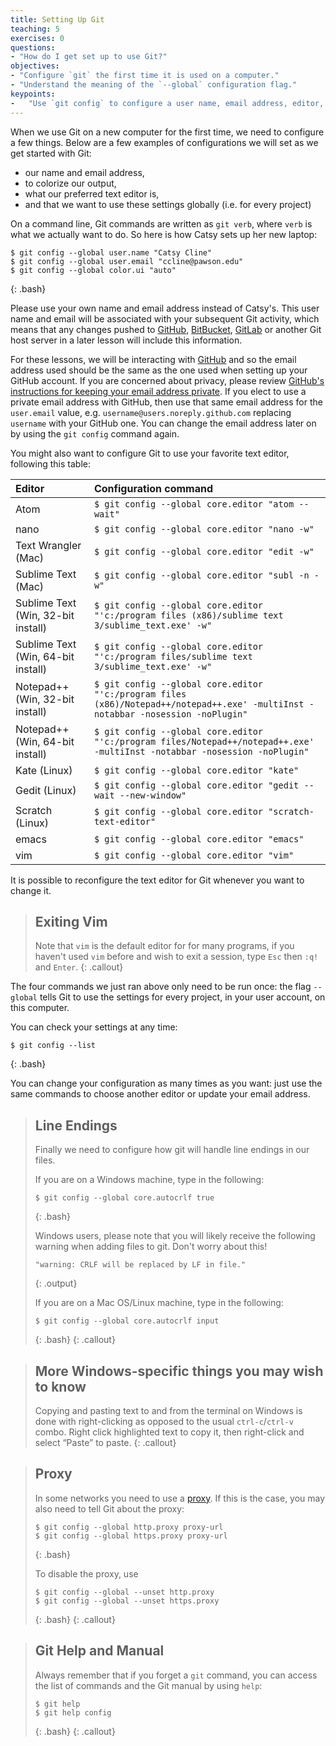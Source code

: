 ```yaml
---
title: Setting Up Git
teaching: 5
exercises: 0
questions:
- "How do I get set up to use Git?"
objectives:
- "Configure `git` the first time it is used on a computer."
- "Understand the meaning of the `--global` configuration flag."
keypoints:
-   "Use `git config` to configure a user name, email address, editor, and other preferences once per machine."
---
```


When we use Git on a new computer for the first time,
we need to configure a few things. Below are a few examples
of configurations we will set as we get started with Git:

*   our name and email address,
*   to colorize our output,
*   what our preferred text editor is,
*   and that we want to use these settings globally (i.e. for every project)

On a command line, Git commands are written as `git verb`,
where `verb` is what we actually want to do. So here is how
Catsy sets up her new laptop:

~~~
$ git config --global user.name "Catsy Cline"
$ git config --global user.email "ccline@pawson.edu"
$ git config --global color.ui "auto"
~~~
{: .bash}

Please use your own name and email address instead of Catsy's. This
user name and email will be associated with your subsequent Git
activity, which means that any changes pushed to
[GitHub](http://github.com/), [BitBucket](http://bitbucket.org/),
[GitLab](http://gitlab.com/) or another Git host server in a later
lesson will include this information.

For these lessons, we will be interacting with
[GitHub](http://github.com/) and so the email address used should be
the same as the one used when setting up your GitHub account. If you
are concerned about privacy, please review [GitHub's instructions for
keeping your email address private][git-privacy].  If you elect to use
a private email address with GitHub, then use that same email address
for the `user.email` value, e.g. `username@users.noreply.github.com`
replacing `username` with your GitHub one. You can change the email
address later on by using the `git config` command again.

You might also want to configure Git to use your favorite text editor, following
this table:

| Editor             | Configuration command                            |
|:-------------------|:-------------------------------------------------|
| Atom | `$ git config --global core.editor "atom --wait"`|
| nano               | `$ git config --global core.editor "nano -w"`    |
| Text Wrangler (Mac)      | `$ git config --global core.editor "edit -w"`    |
| Sublime Text (Mac) | `$ git config --global core.editor "subl -n -w"` |
| Sublime Text (Win, 32-bit install) | `$ git config --global core.editor "'c:/program files (x86)/sublime text 3/sublime_text.exe' -w"` |
| Sublime Text (Win, 64-bit install) | `$ git config --global core.editor "'c:/program files/sublime text 3/sublime_text.exe' -w"` |
| Notepad++ (Win, 32-bit install)    | `$ git config --global core.editor "'c:/program files (x86)/Notepad++/notepad++.exe' -multiInst -notabbar -nosession -noPlugin"`|
| Notepad++ (Win, 64-bit install)    | `$ git config --global core.editor "'c:/program files/Notepad++/notepad++.exe' -multiInst -notabbar -nosession -noPlugin"`|
| Kate (Linux)       | `$ git config --global core.editor "kate"`       |
| Gedit (Linux)      | `$ git config --global core.editor "gedit --wait --new-window"`   |
| Scratch (Linux)       | `$ git config --global core.editor "scratch-text-editor"`  |
| emacs              | `$ git config --global core.editor "emacs"`   |
| vim                | `$ git config --global core.editor "vim"`   |

It is possible to reconfigure the text editor for Git whenever you want to change it.

> ## Exiting Vim
>
> Note that `vim` is the default editor for for many programs, if you
> haven't used `vim` before and wish to exit a session, type `Esc`
> then `:q!` and `Enter`.
{: .callout}

The four commands we just ran above only need to be run once: the flag
`--global` tells Git to use the settings for every project, in your
user account, on this computer.

You can check your settings at any time:

~~~
$ git config --list
~~~
{: .bash}

You can change your configuration as many times as you want: just use
the same commands to choose another editor or update your email
address.

> ## Line Endings
>
> Finally we need to configure how git will handle line endings in our files.
>
> If you are on a Windows machine, type in the following:
> ~~~
> $ git config --global core.autocrlf true
> ~~~
> {: .bash}
>
> Windows users, please note that you will likely receive the
> following warning when adding files to git. Don't worry about this!
>
> ~~~
> "warning: CRLF will be replaced by LF in file."
> ~~~
> {: .output}
>
> If you are on a Mac OS/Linux machine, type in the following:
> ~~~
> $ git config --global core.autocrlf input
> ~~~
> {: .bash}
{: .callout}

> ## More Windows-specific things you may wish to know
>
> Copying and pasting text to and from the terminal on Windows is done with
> right-clicking as opposed to the usual `ctrl-c`/`ctrl-v` combo.  Right
> click highlighted text to copy it, then right-click and select “Paste” to
> paste.
{: .callout}

> ## Proxy
>
> In some networks you need to use a
> [proxy](https://en.wikipedia.org/wiki/Proxy_server). If this is the
> case, you may also need to tell Git about the proxy:
>
> ~~~
> $ git config --global http.proxy proxy-url
> $ git config --global https.proxy proxy-url
> ~~~
> {: .bash}
>
> To disable the proxy, use
>
> ~~~
> $ git config --global --unset http.proxy
> $ git config --global --unset https.proxy
> ~~~
> {: .bash}
{: .callout}

> ## Git Help and Manual
>
> Always remember that if you forget a `git` command, you can access
> the list of commands and the Git manual by using `help`:
>
> ~~~
> $ git help
> $ git help config
> ~~~
> {: .bash}
{: .callout}

[git-privacy]: https://help.github.com/articles/keeping-your-email-address-private/
